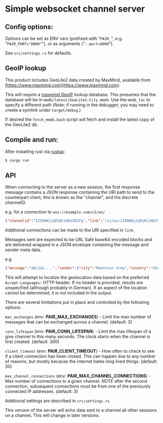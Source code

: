 # Simple websocket channel server

## Config options:

Options can be set as ENV vars (prefixed with "`PAIR_`", e.g.
"`PAIR_PORT="8000"`"), or as arguments ("`--port=8000`").

See `src/settings.rs` for defaults.

## GeoIP lookup
This product includes GeoLite2 data created by MaxMind, available from
[https://www.maxmind.com](https://www.maxmind.com).

This will require a [maxmind GeoIP](https://dev.maxmind.com/geoip/geoip2/geolite2/) lookup database. This presumes that
the database will be in `mmdb/latest/GeoLite2-City.mmdb`. Use the
`mmdb_loc` to specify a different path (*Note:* if running in the debugger,
you may need to create a symlink under `target/debug`.)

If desired the `fetch_mmdb.bash` script will fetch and install the
latest copy of the GeoLite2 db.

## Compile and run:

After installing rust via [rustup](https://rustup.rs/):

```sh
$ cargo run
```

## API

When connecting to the server as a new session, the first response message contains a JSON response containing the URI path to send to the counterpart client, this is known as the "channel", and the discrete channelID.

e.g. for a connection to `wss://example.com/v1/ws/`
```json
{"channelid":"IZ5B8Wj2qR1NlsNbSXQ2Fg","link":"/v1/ws/IZ5B8Wj2qR1NlsNbSXQ2Fg"}
```
Additional connections can be made to the URI specified in `link`.

Messages sent are expected to be URL Safe base64 encoded blocks and are delivered wrapped in a JSON envelope containing the message and sender meta data.

e.g.
```json
{"message":"aBc12e....","sender":{"city":"Mountain View","country":"USA","region":"California","remote":"10.0.0.1", }}
```

This will attempt to localize the geolocation data based on the preferred `Accept-Languages:` HTTP header. If no header is provided, results are unspecified (although probably in German). If an aspect of the location cannot be determined, it is not included in the output.

There are several limitations put in place and controlled by the following options:

`max_exchanges` (env: **PAIR_MAX_EXCHANGES**) - Limit the max number of messages that can be exchanged across a channel. (default: 3)

`conn_lifespan` (env: **PAIR_CONN_LIFESPAN**) - Limit the max lifespan of a give channel to this many seconds. The clock starts when the channel is first created. (default: 300)

`client_timeout` (env: **PAIR_CLIENT_TIMEOUT**) - How often to check to see if a client connection has been closed. This can happen due to any number of reasons, but mostly because the internet hates long lived things. (default: 30)

`max_channel_connections` (env: **PAIR_MAX_CHANNEL_CONNECTIONS**) - Max number of connections to a given channel. *NOTE* after the second connection, subsequent connections must be from one of the previously connected IP addresses. (default: 3)


Additional settings are described in `src/settings.rs`

This version of the server will echo data sent to a channel all other
sessions on a channel. This will change in later versions.

